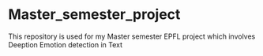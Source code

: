 # Master_semester_project

This repository is used for my Master semester EPFL project which involves Deeption Emotion detection in Text
